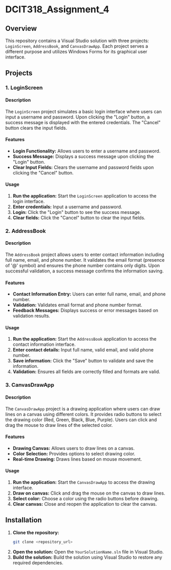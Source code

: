 
# DCIT318_Assignment_4 

## Overview

This repository contains a Visual Studio solution with three projects: `LoginScreen`, `AddressBook`, and `CanvasDrawApp`. Each project serves a different purpose and utilizes Windows Forms for its graphical user interface.

## Projects

### 1. LoginScreen

#### Description
The `LoginScreen` project simulates a basic login interface where users can input a username and password. Upon clicking the "Login" button, a success message is displayed with the entered credentials. The "Cancel" button clears the input fields.

#### Features
- **Login Functionality:** Allows users to enter a username and password.
- **Success Message:** Displays a success message upon clicking the "Login" button.
- **Clear Input Fields:** Clears the username and password fields upon clicking the "Cancel" button.

#### Usage
1. **Run the application:** Start the `LoginScreen` application to access the login interface.
2. **Enter credentials:** Input a username and password.
3. **Login:** Click the "Login" button to see the success message.
4. **Clear fields:** Click the "Cancel" button to clear the input fields.

### 2. AddressBook

#### Description
The `AddressBook` project allows users to enter contact information including full name, email, and phone number. It validates the email format (presence of '@' symbol) and ensures the phone number contains only digits. Upon successful validation, a success message confirms the information saving.

#### Features
- **Contact Information Entry:** Users can enter full name, email, and phone number.
- **Validation:** Validates email format and phone number format.
- **Feedback Messages:** Displays success or error messages based on validation results.

#### Usage
1. **Run the application:** Start the `AddressBook` application to access the contact information interface.
2. **Enter contact details:** Input full name, valid email, and valid phone number.
3. **Save information:** Click the "Save" button to validate and save the information.
4. **Validation:** Ensures all fields are correctly filled and formats are valid.

### 3. CanvasDrawApp

#### Description
The `CanvasDrawApp` project is a drawing application where users can draw lines on a canvas using different colors. It provides radio buttons to select the drawing color (Red, Green, Black, Blue, Purple). Users can click and drag the mouse to draw lines of the selected color.

#### Features
- **Drawing Canvas:** Allows users to draw lines on a canvas.
- **Color Selection:** Provides options to select drawing color.
- **Real-time Drawing:** Draws lines based on mouse movement.

#### Usage
1. **Run the application:** Start the `CanvasDrawApp` to access the drawing interface.
2. **Draw on canvas:** Click and drag the mouse on the canvas to draw lines.
3. **Select color:** Choose a color using the radio buttons before drawing.
4. **Clear canvas:** Close and reopen the application to clear the canvas.

## Installation

1. **Clone the repository:**
   ```sh
   git clone <repository_url>
   ```
2. **Open the solution:**
   Open the `YourSolutionName.sln` file in Visual Studio.
3. **Build the solution:**
   Build the solution using Visual Studio to restore any required dependencies.
